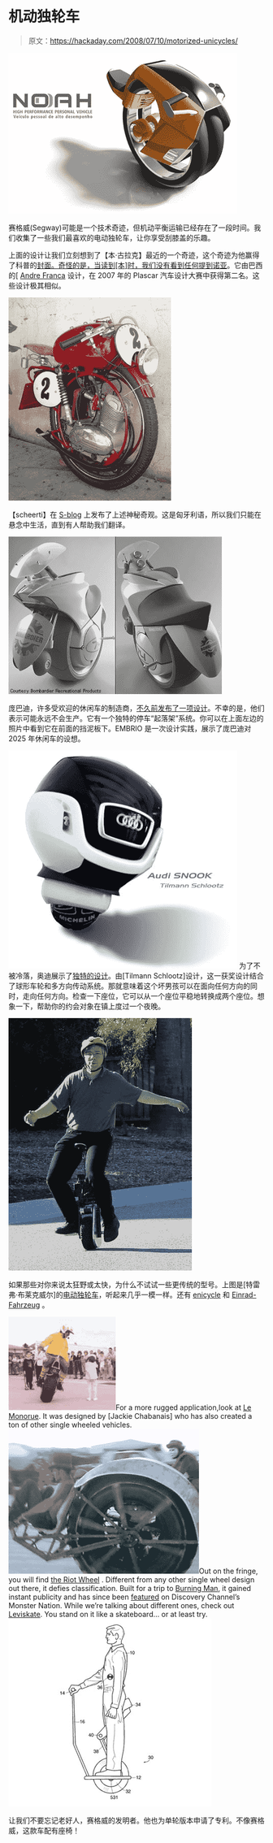 # 机动独轮车

> 原文：<https://hackaday.com/2008/07/10/motorized-unicycles/>

![](img/ec64d0bb7732030a45934ce7e172705c.png)

赛格威(Segway)可能是一个技术奇迹，但机动平衡运输已经存在了一段时间。我们收集了一些我们最喜欢的电动独轮车，让你享受刮膝盖的乐趣。

上面的设计让我们立刻想到了【本·古拉克】最近的一个奇迹，这个奇迹为他赢得了科普的[封面。奇怪的是，当读到[本]时，我们没有看到任何提到](http://www.popsci.com/scitech/article/2008-05/zero-emissions-one-wheeled-motorcycle?page=3)[诺亚](http://www.thedesignblog.org/entry/noah-bike-and-riders-unison/)。它由巴西的[ [Andre Franca](http://www.coroflot.com/public/individual_file.asp?portfolio_id=1227977&individual_id=188999&sort_by=1&c=1&) 设计，在 2007 年的 Plascar 汽车设计大赛中获得第二名。这些设计极其相似。

![](img/fa58697bf4ade71fa518dbe4a3a64e4b.png)

【scheerti】在 [S-blog](http://scheerti.blog.hu/2007/03/20/egykereken_mindenhova) 上发布了上述神秘奇观。这是匈牙利语，所以我们只能在悬念中生活，直到有人帮助我们翻译。

![](img/b0deead3ebb7dc803caf74f9f7aec737.png)

庞巴迪，许多受欢迎的休闲车的制造商，[不久前发布了一项设计](http://www.forbes.com/2003/11/04/cx_dl_1104vow.html)。不幸的是，他们表示可能永远不会生产。它有一个独特的停车“起落架”系统。你可以在上面左边的照片中看到它在前面的挡泥板下。EMBRIO 是一次设计实践，展示了庞巴迪对 2025 年休闲车的设想。

![](img/fd5fe791e0a59fb096f28524f771bd62.png)
为了不被冷落，奥迪展示了[独特的设计](http://www.tuvie.com/audi-snook-futuristic-car-concept)。由[Tilmann Schlootz]设计，这一获奖设计结合了球形车轮和多方向传动系统。那就意味着这个坏男孩可以在面向任何方向的同时，走向任何方向。检查一下座位，它可以从一个座位平稳地转换成两个座位。想象一下，帮助你的约会对象在镇上度过一个夜晚。

![](img/252efeccc7c90154dd2f230774c6bdb8.png)

如果那些对你来说太狂野或太快，为什么不试试一些更传统的型号。上图是[特雷弗·布莱克威尔]的[电动独轮车](http://www.tlb.org/eunicycle.html)，听起来几乎一模一样。还有 [enicycle](http://enicycle.com/) 和 [Einrad-Fahrzeug](http://fhznet.fh-bielefeld.de/fb2/labor-le/le3einrad.html) 。

![](img/45696bebbc3211048227ea08fb167ce8.png)For a more rugged application,look at [Le Monorue](http://www.jackiechabanais.com/le_monoroue.htm). It was designed by [Jackie Chabanais] who has also created a ton of other single wheeled vehicles.![](img/1c1daa451d8d6abaf114bb657a4737b7.png)Out on the fringe, you will find [the Riot Wheel](http://www.theriotwheel.com/) . Different from any other single wheel design out there, it defies classification. Built for a trip to [Burning Man](http://www.burningman.com/), it gained instant publicity and has since been [featured](http://www.theriotwheel.com/MonsterNation.html) on Discovery Channel’s Monster Nation. While we’re talking about different ones, check out [Leviskate](http://www.electricunicycle.com/). You stand on it like a skateboard… or at least try.![](img/d8bbc7ae45f1ab479a95e7e4f3d841b2.png)

让我们不要忘记老好人，赛格威的发明者。他也为单轮版本申请了专利。不像赛格威，这款车配有座椅！